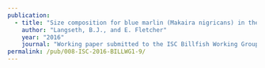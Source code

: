 ```yaml
---
publication:
  - title: "Size composition for blue marlin (Makaira nigricans) in the Hawaii-based pelagic longline fishery, 1994- 2014."
    author: "Langseth, B.J., and E. Fletcher"
    year: "2016"
    journal: "Working paper submitted to the ISC Billfish Working Group Meeting, 13-20 January, Honolulu, Hawaii. ISC/16/BILLWG-1/09."
permalink: /pub/008-ISC-2016-BILLWG1-9/
---
```

